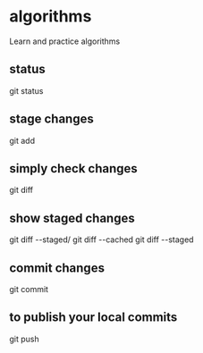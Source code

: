 # algorithms
Learn and practice algorithms

## status
git status

## stage changes
git add <filename>

## simply check changes
git diff <filename>

## show staged changes
git diff --staged/ git diff --cached
git diff --staged <filename>

## commit changes
git commit

## to publish your local commits
git push

